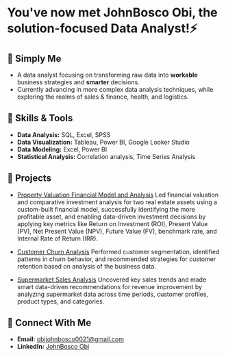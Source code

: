 # You've now met JohnBosco Obi, the solution-focused Data Analyst!⚡️

## 🌟 Simply Me
  - A data analyst focusing on transforming raw data into **workable** business strategies and **smarter** decisions. 
  - Currently advancing in more complex data analysis techniques, while exploring the realms of sales & finance, health, and logistics.

## 🔧 Skills & Tools
 - **Data Analysis:** SQL, Excel, SPSS
 - **Data Visualization:** Tableau, Power BI, Google Looker Studio
 - **Data Modeling:** Excel, Power BI
 - **Statistical Analysis:** Correlation analysis, Time Series Analysis

## 🚀 Projects
  - [Property Valuation Financial Model and Analysis](https://github.com/Gracefullcst/Property_Valuation_Financial_Model)
Led financial valuation and comparative investment analysis for two real estate assets using a custom-built financial model, successfully identifying the more profitable asset, and enabling data-driven investment decisions by applying key metrics like Return on Investment (ROI), Present Value (PV), Net Present Value (NPV), Future Value (FV), benchmark rate, and Internal Rate of Return (IRR). 

  - [Customer Churn Analysis](https://github.com/Gracefullcst/Customer_Churn_Analysis)
Performed customer segmentation, identified patterns in churn behavior, and recommended strategies for customer retention based on analysis of the business data.

  - [Supermarket Sales Analysis](https://github.com/Gracefullcst/Supermarket_Sales_Analysis)
Uncovered key sales trends and made smart data-driven recommendations for revenue improvement by analyzing supermarket data across time periods, customer profiles, product types, and categories.

<!--
**Gracefullcst/Gracefullcst** is a ✨ _special_ ✨ repository because its `README.md` (this file) appears on your GitHub profile.

Here are some ideas to get you started:

- 🔭 I’m currently working on ...
- 🌱 I’m currently learning ...
- 👯 I’m looking to collaborate on ...
- 🤔 I’m looking for help with ...
- 💬 Ask me about ...
- 📫 How to reach me: ...
- 😄 Pronouns: ...
- ⚡ Fun fact: ...
-->

## 🤝 Connect With Me
 - **Email:** obijohnbosco0021@gmail.com
 - **LinkedIn:** [JohnBosco Obi](https://www.linkedin.com/in/johnbosco-jb-obi)
